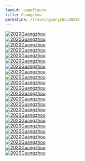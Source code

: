 ```yaml
---
layout: pagefigure
title: Guangzhou
permalink: /travel/guangzhou2020/
---
```


<div class="figure-grid">
<div class="figure-grid-sizer"></div>
<div class="figure-grid-item">
        <a href="https://hobbyfigure.rayleigh-lin.top/2020Guangzhou/IMG_9180.webp" data-lightbox="roadtrip" class="image-link">
        <img class="lozad" 
             data-src="https://hobbyfigure.rayleigh-lin.top/2020GuangzhouC/IMG_9180.webp"
             alt="2020Guangzhou"/>
        </a>
</div>
<div class="figure-grid-item">
        <a href="https://hobbyfigure.rayleigh-lin.top/2020Guangzhou/IMG_9092.webp" data-lightbox="roadtrip" class="image-link">
        <img class="lozad" 
             data-src="https://hobbyfigure.rayleigh-lin.top/2020GuangzhouC/IMG_9092.webp"
             alt="2020Guangzhou"/>
        </a>
</div>
<div class="figure-grid-item">
        <a href="https://hobbyfigure.rayleigh-lin.top/2020Guangzhou/IMG_9155.webp" data-lightbox="roadtrip" class="image-link">
        <img class="lozad" 
             data-src="https://hobbyfigure.rayleigh-lin.top/2020GuangzhouC/IMG_9155.webp"
             alt="2020Guangzhou"/>
        </a>
</div>
<div class="figure-grid-item">
        <a href="https://hobbyfigure.rayleigh-lin.top/2020Guangzhou/IMG_9088.webp" data-lightbox="roadtrip" class="image-link">
        <img class="lozad" 
             data-src="https://hobbyfigure.rayleigh-lin.top/2020GuangzhouC/IMG_9088.webp"
             alt="2020Guangzhou"/>
        </a>
</div>
<div class="figure-grid-item">
        <a href="https://hobbyfigure.rayleigh-lin.top/2020Guangzhou/IMG_9118.webp" data-lightbox="roadtrip" class="image-link">
        <img class="lozad" 
             data-src="https://hobbyfigure.rayleigh-lin.top/2020GuangzhouC/IMG_9118.webp"
             alt="2020Guangzhou"/>
        </a>
</div>
<div class="figure-grid-item">
        <a href="https://hobbyfigure.rayleigh-lin.top/2020Guangzhou/IMG_9142.webp" data-lightbox="roadtrip" class="image-link">
        <img class="lozad" 
             data-src="https://hobbyfigure.rayleigh-lin.top/2020GuangzhouC/IMG_9142.webp"
             alt="2020Guangzhou"/>
        </a>
</div>
<div class="figure-grid-item">
        <a href="https://hobbyfigure.rayleigh-lin.top/2020Guangzhou/IMG_8934.webp" data-lightbox="roadtrip" class="image-link">
        <img class="lozad" 
             data-src="https://hobbyfigure.rayleigh-lin.top/2020GuangzhouC/IMG_8934.webp"
             alt="2020Guangzhou"/>
        </a>
</div>
<div class="figure-grid-item">
        <a href="https://hobbyfigure.rayleigh-lin.top/2020Guangzhou/IMG_9105.webp" data-lightbox="roadtrip" class="image-link">
        <img class="lozad" 
             data-src="https://hobbyfigure.rayleigh-lin.top/2020GuangzhouC/IMG_9105.webp"
             alt="2020Guangzhou"/>
        </a>
</div>
<div class="figure-grid-item">
        <a href="https://hobbyfigure.rayleigh-lin.top/2020Guangzhou/IMG_9056.webp" data-lightbox="roadtrip" class="image-link">
        <img class="lozad" 
             data-src="https://hobbyfigure.rayleigh-lin.top/2020GuangzhouC/IMG_9056.webp"
             alt="2020Guangzhou"/>
        </a>
</div>
<div class="figure-grid-item">
        <a href="https://hobbyfigure.rayleigh-lin.top/2020Guangzhou/IMG_9083.webp" data-lightbox="roadtrip" class="image-link">
        <img class="lozad" 
             data-src="https://hobbyfigure.rayleigh-lin.top/2020GuangzhouC/IMG_9083.webp"
             alt="2020Guangzhou"/>
        </a>
</div>
<div class="figure-grid-item">
        <a href="https://hobbyfigure.rayleigh-lin.top/2020Guangzhou/IMG_9109.webp" data-lightbox="roadtrip" class="image-link">
        <img class="lozad" 
             data-src="https://hobbyfigure.rayleigh-lin.top/2020GuangzhouC/IMG_9109.webp"
             alt="2020Guangzhou"/>
        </a>
</div>
<div class="figure-grid-item">
        <a href="https://hobbyfigure.rayleigh-lin.top/2020Guangzhou/IMG_8936.webp" data-lightbox="roadtrip" class="image-link">
        <img class="lozad" 
             data-src="https://hobbyfigure.rayleigh-lin.top/2020GuangzhouC/IMG_8936.webp"
             alt="2020Guangzhou"/>
        </a>
</div>
<div class="figure-grid-item">
        <a href="https://hobbyfigure.rayleigh-lin.top/2020Guangzhou/IMG_9106.webp" data-lightbox="roadtrip" class="image-link">
        <img class="lozad" 
             data-src="https://hobbyfigure.rayleigh-lin.top/2020GuangzhouC/IMG_9106.webp"
             alt="2020Guangzhou"/>
        </a>
</div>
<div class="figure-grid-item">
        <a href="https://hobbyfigure.rayleigh-lin.top/2020Guangzhou/IMG_8957.webp" data-lightbox="roadtrip" class="image-link">
        <img class="lozad" 
             data-src="https://hobbyfigure.rayleigh-lin.top/2020GuangzhouC/IMG_8957.webp"
             alt="2020Guangzhou"/>
        </a>
</div>
<div class="figure-grid-item">
        <a href="https://hobbyfigure.rayleigh-lin.top/2020Guangzhou/IMG_8983.webp" data-lightbox="roadtrip" class="image-link">
        <img class="lozad" 
             data-src="https://hobbyfigure.rayleigh-lin.top/2020GuangzhouC/IMG_8983.webp"
             alt="2020Guangzhou"/>
        </a>
</div>
<div class="figure-grid-item">
        <a href="https://hobbyfigure.rayleigh-lin.top/2020Guangzhou/IMG_9166.webp" data-lightbox="roadtrip" class="image-link">
        <img class="lozad" 
             data-src="https://hobbyfigure.rayleigh-lin.top/2020GuangzhouC/IMG_9166.webp"
             alt="2020Guangzhou"/>
        </a>
</div>
<div class="figure-grid-item">
        <a href="https://hobbyfigure.rayleigh-lin.top/2020Guangzhou/IMG_8921.webp" data-lightbox="roadtrip" class="image-link">
        <img class="lozad" 
             data-src="https://hobbyfigure.rayleigh-lin.top/2020GuangzhouC/IMG_8921.webp"
             alt="2020Guangzhou"/>
        </a>
</div>
<div class="figure-grid-item">
        <a href="https://hobbyfigure.rayleigh-lin.top/2020Guangzhou/IMG_9058.webp" data-lightbox="roadtrip" class="image-link">
        <img class="lozad" 
             data-src="https://hobbyfigure.rayleigh-lin.top/2020GuangzhouC/IMG_9058.webp"
             alt="2020Guangzhou"/>
        </a>
</div>
<div class="figure-grid-item">
        <a href="https://hobbyfigure.rayleigh-lin.top/2020Guangzhou/IMG_8976.webp" data-lightbox="roadtrip" class="image-link">
        <img class="lozad" 
             data-src="https://hobbyfigure.rayleigh-lin.top/2020GuangzhouC/IMG_8976.webp"
             alt="2020Guangzhou"/>
        </a>
</div>
<div class="figure-grid-item">
        <a href="https://hobbyfigure.rayleigh-lin.top/2020Guangzhou/IMG_9064.webp" data-lightbox="roadtrip" class="image-link">
        <img class="lozad" 
             data-src="https://hobbyfigure.rayleigh-lin.top/2020GuangzhouC/IMG_9064.webp"
             alt="2020Guangzhou"/>
        </a>
</div>
<div class="figure-grid-item">
        <a href="https://hobbyfigure.rayleigh-lin.top/2020Guangzhou/IMG_9072.webp" data-lightbox="roadtrip" class="image-link">
        <img class="lozad" 
             data-src="https://hobbyfigure.rayleigh-lin.top/2020GuangzhouC/IMG_9072.webp"
             alt="2020Guangzhou"/>
        </a>
</div>
<div class="figure-grid-item">
        <a href="https://hobbyfigure.rayleigh-lin.top/2020Guangzhou/IMG_9087.webp" data-lightbox="roadtrip" class="image-link">
        <img class="lozad" 
             data-src="https://hobbyfigure.rayleigh-lin.top/2020GuangzhouC/IMG_9087.webp"
             alt="2020Guangzhou"/>
        </a>
</div>
<div class="figure-grid-item">
        <a href="https://hobbyfigure.rayleigh-lin.top/2020Guangzhou/IMG_8985.webp" data-lightbox="roadtrip" class="image-link">
        <img class="lozad" 
             data-src="https://hobbyfigure.rayleigh-lin.top/2020GuangzhouC/IMG_8985.webp"
             alt="2020Guangzhou"/>
        </a>
</div>
</div>